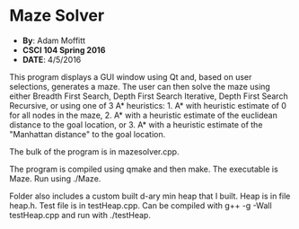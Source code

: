 # Maze Solver

- **By**: Adam Moffitt
- **CSCI 104 Spring 2016**
- **DATE**: 4/5/2016

This program displays a GUI window using Qt and, based on user selections, generates a maze. The user can then solve the maze using either Breadth First Search, Depth First Search Iterative, Depth First Search Recursive, or using one of 3 A* heuristics: 1. A* with heuristic estimate of 0 for all nodes in the maze, 2. A* with a heuristic estimate of the euclidean distance to the goal location, or 3. A* with a heuristic estimate of the "Manhattan distance" to the goal location. 

The bulk of the program is in mazesolver.cpp.

The program is compiled using qmake and then make. The executable is Maze. Run using ./Maze.


Folder also includes a custom built d-ary min heap that I built.
Heap is in file heap.h. Test file is in testHeap.cpp. Can be compiled with g++ -g -Wall testHeap.cpp and run with ./testHeap.

